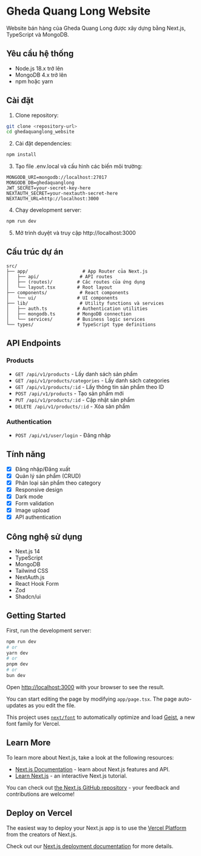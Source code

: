 # Gheda Quang Long Website

Website bán hàng của Gheda Quang Long được xây dựng bằng Next.js, TypeScript và MongoDB.

## Yêu cầu hệ thống

- Node.js 18.x trở lên
- MongoDB 4.x trở lên
- npm hoặc yarn

## Cài đặt

1. Clone repository:
```bash
git clone <repository-url>
cd ghedaquanglong_website
```

2. Cài đặt dependencies:
```bash
npm install
```

3. Tạo file .env.local và cấu hình các biến môi trường:
```env
MONGODB_URI=mongodb://localhost:27017
MONGODB_DB=ghedaquanglong
JWT_SECRET=your-secret-key-here
NEXTAUTH_SECRET=your-nextauth-secret-here
NEXTAUTH_URL=http://localhost:3000
```

4. Chạy development server:
```bash
npm run dev
```

5. Mở trình duyệt và truy cập http://localhost:3000

## Cấu trúc dự án

```
src/
├── app/                    # App Router của Next.js
│   ├── api/               # API routes
│   ├── (routes)/         # Các routes của ứng dụng
│   └── layout.tsx        # Root layout
├── components/            # React components
│   └── ui/               # UI components
├── lib/                   # Utility functions và services
│   ├── auth.ts           # Authentication utilities
│   ├── mongodb.ts        # MongoDB connection
│   └── services/         # Business logic services
└── types/                # TypeScript type definitions
```

## API Endpoints

### Products

- `GET /api/v1/products` - Lấy danh sách sản phẩm
- `GET /api/v1/products/categories` - Lấy danh sách categories
- `GET /api/v1/products/:id` - Lấy thông tin sản phẩm theo ID
- `POST /api/v1/products` - Tạo sản phẩm mới
- `PUT /api/v1/products/:id` - Cập nhật sản phẩm
- `DELETE /api/v1/products/:id` - Xóa sản phẩm

### Authentication

- `POST /api/v1/user/login` - Đăng nhập

## Tính năng

- [x] Đăng nhập/Đăng xuất
- [x] Quản lý sản phẩm (CRUD)
- [x] Phân loại sản phẩm theo category
- [x] Responsive design
- [x] Dark mode
- [x] Form validation
- [x] Image upload
- [x] API authentication

## Công nghệ sử dụng

- Next.js 14
- TypeScript
- MongoDB
- Tailwind CSS
- NextAuth.js
- React Hook Form
- Zod
- Shadcn/ui

## Getting Started

First, run the development server:

```bash
npm run dev
# or
yarn dev
# or
pnpm dev
# or
bun dev
```

Open [http://localhost:3000](http://localhost:3000) with your browser to see the result.

You can start editing the page by modifying `app/page.tsx`. The page auto-updates as you edit the file.

This project uses [`next/font`](https://nextjs.org/docs/app/building-your-application/optimizing/fonts) to automatically optimize and load [Geist](https://vercel.com/font), a new font family for Vercel.

## Learn More

To learn more about Next.js, take a look at the following resources:

- [Next.js Documentation](https://nextjs.org/docs) - learn about Next.js features and API.
- [Learn Next.js](https://nextjs.org/learn) - an interactive Next.js tutorial.

You can check out [the Next.js GitHub repository](https://github.com/vercel/next.js) - your feedback and contributions are welcome!

## Deploy on Vercel

The easiest way to deploy your Next.js app is to use the [Vercel Platform](https://vercel.com/new?utm_medium=default-template&filter=next.js&utm_source=create-next-app&utm_campaign=create-next-app-readme) from the creators of Next.js.

Check out our [Next.js deployment documentation](https://nextjs.org/docs/app/building-your-application/deploying) for more details.
